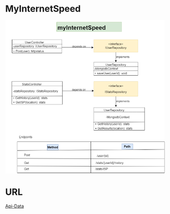 # MyInternetSpeed
![Api-Design](https://github.com/tsxepo-web/MyInternetSpeed/blob/master/design.png)

# URL
[Api-Data](https://network-speed-test.azurewebsites.net/user)